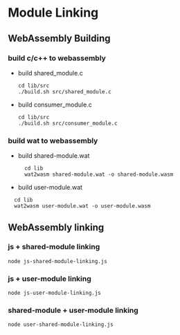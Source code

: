 # Module Linking


## WebAssembly Building

### build c/c++ to webassembly
- build shared_module.c
  ```
  cd lib/src
  ./build.sh src/shared_module.c
  ```

- build consumer_module.c
  ```
  cd lib/src
  ./build.sh src/consumer_module.c
  ```

### build wat to webassembly
- build shared-module.wat
  ```
    cd lib
    wat2wasm shared-module.wat -o shared-module.wasm
  ```

- build user-module.wat
```
  cd lib
  wat2wasm user-module.wat -o user-module.wasm
```

## WebAssembly linking
### js + shared-module linking

```
node js-shared-module-linking.js
```
### js + user-module linking
```
node js-user-module-linking.js
```

### shared-module + user-module linking
```
node user-shared-module-linking.js
```